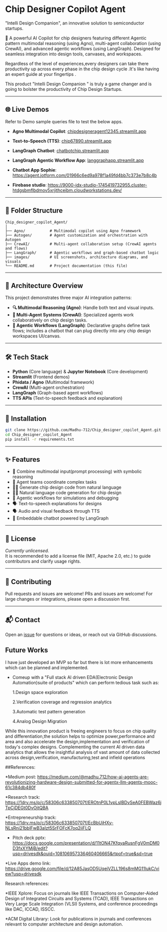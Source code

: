 
# Chip Designer Copilot Agent
"Intelli Design Companion", 
an innovative solution to semiconductor startups.

🚀 A powerful AI Copilot for chip designers featuring different Agentic pattern multimodal reasoning (using Agno), multi-agent collaboration (using CrewAI), and advanced agentic workflows (using LangGraph). Designed for seamless integration into design tools, canvases, and workspaces.

Regardless of the level of experiences,every designers can take there productivity up across every phase in the chip design cycle .It's like having an expert guide at your fingertips .

This product "Intelli Design Companion " is truly a game changer and is going to bolster the productivity of Chip Design Startups.


---

## 🌐 Live Demos
Refer to Demo sample queries file to test the below apps.

- **Agno Multimodal Copilot**: [chipdesigneragent12345.streamlit.app](https://chipdesigneragent12345.streamlit.app)
- **Text-to-Speech (TTS)**: [chip67890.streamlit.app](https://chip67890.streamlit.app)
- **LangGraph Chatbot**: [chatbotchip.streamlit.app](https://chatbotchip.streamlit.app)
- **LangGraph Agentic Workflow App**: [langgraphapp.streamlit.app](https://langgraphapp.streamlit.app)
- **Chatbot App Sophie**:
https://agent.jotform.com/01966c6ed9a978f1a49fd4bb7c373e7b8c4b

- **Firebase studio**:
 https://9000-idx-studio-1745419732955.cluster-htdgsbmflbdmov5xrjithceibm.cloudworkstations.dev/

---

## 📁 Folder Structure
```
Chip_designer_copilot_Agent/
│
├── Agno/           # Multimodal copilot using Agno framework
├── Autogen/        # Agent customization and orchestration with Autogen
├── CrewAI/         # Multi-agent collaboration setup (CrewAI agents and flows)
├── LangGraph/      # Agentic workflows and graph-based chatbot logic
├── images/         # UI screenshots, architecture diagrams, and visuals
└── README.md       # Project documentation (this file)
```

---

## 🧠 Architecture Overview

This project demonstrates three major AI integration patterns:

- **🔍 Multimodal Reasoning (Agno)**: Handle both text and visual inputs.
- **🤖 Multi-Agent Systems (CrewAI)**: Specialized agents work collaboratively on chip design tasks.
- **🧭 Agentic Workflows (LangGraph)**: Declarative graphs define task flows; includes a chatbot that can plug directly into any chip design workspaces UI/canvas.

---

## 🛠️ Tech Stack

- **Python** (Core language) & **Jupyter Notebook** (Core development)
- **Streamlit** (Frontend demos)
- **Phidata / Agno** (Multimodal framework)
- **CrewAI** (Multi-agent orchestration)
- **LangGraph** (Graph-based agent workflows)
- **TTS APIs** (Text-to-speech feedback and explanation)

---

## 🚀 Installation

```bash
git clone https://github.com/Madhu-712/Chip_designer_copilot_Agent.git
cd Chip_designer_copilot_Agent
pip install -r requirements.txt
```

---

## ✨ Features

- 🧠 Combine multimodal input(prompt processing) with symbolic reasoning
- 🤝 Agent teams coordinate complex tasks
- 🧑‍💻 Generate chip design code from natural language
-  🧑‍💻 Natural language code generation for chip design
- 🔁 Agentic workflows for simulations and debugging
- 🗣️ Text-to-speech explanations for designs
- 🗣️ Audio and visual feedback through TTS
- 💬 Embeddable chatbot powered by LangGraph

---




## 📄 License

*Currently unlicensed.*  
It is recommended to add a license file (MIT, Apache 2.0, etc.) to guide contributors and clarify usage rights.

---

## 🤝 Contributing

Pull requests and issues are welcome! 
PRs and issues are welcome! For large changes or integrations, please open a discussion first.

---

## 📬 Contact

Open an [issue](https://github.com/Madhu-712/Chip_designer_copilot_Agent/issues) for questions or ideas, or reach out via GitHub discussions.

## Future Works

I have just developed an MVP so far but there is lot more enhancements which can be planned and implemented.

* Comeup with a "Full stack AI driven EDA(Electronic Design Automation)suite of products" which can perform tedious task such as:

  1.Design space exploration

  2.Verification coverage and regression analytics 

  3.Automatic test pattern generation

  4.Analog Design Migration

While this innovation product is freeing engineers to focus on chip quality and differentiation,the solution helps to optimize power,performance and area and also accelerate the design,implementation and verification of today's complex designs. Complementing the current AI driven data analytics that allows the insightful analysis of vast amount of data collected across design,verification, manufacturing,test and infield operations 

##References:

*Medium post:
https://medium.com/@madhu.712/how-ai-agents-are-revolutionizing-hardware-design-submitted-for-agentx-llm-agents-mooc-61c384db480f

*Research track:
https://1drv.ms/p/c/58306c633850707f/EROtnP0L1vpLsIBDvSeA0FEBWaz6jTpCjDEGt0DvOjtQBA

*Entrepreneurship track:
https://1drv.ms/p/c/58306c633850707f/EcBbUiHXy-NLsRni21bblFwB3aIzt5SrFOFcK7oq2iiFLQ

* Pitch deck pptx:
https://docs.google.com/presentation/d/11tON47KfqyaRusnFgV0mDM0D3fxXYMjB/edit?usp=drivesdk&ouid=108106957336460406665&rtpof=true&sd=true

*Live Apps demo link:
https://drive.google.com/file/d/12A85JasOD5UqeiVZLL196s8mMG11lukC/view?usp=drivesdk

Research references:

*IEEE Xplore: Focus on journals like IEEE Transactions on Computer-Aided Design of Integrated Circuits and Systems (TCAD), IEEE Transactions on Very Large Scale Integration (VLSI) Systems, and conference proceedings like DAC, ICCAD, ISSCC.

*ACM Digital Library: Look for publications in journals and conferences relevant to computer architecture and design automation.




  

















